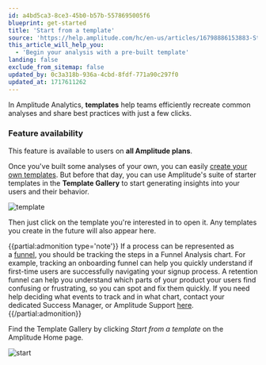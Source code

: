 ```yaml
---
id: a4bd5ca3-8ce3-45b0-b57b-5578695005f6
blueprint: get-started
title: 'Start from a template'
source: 'https://help.amplitude.com/hc/en-us/articles/16798886153883-Start-from-a-template'
this_article_will_help_you:
  - 'Begin your analysis with a pre-built template'
landing: false
exclude_from_sitemap: false
updated_by: 0c3a318b-936a-4cbd-8fdf-771a90c297f0
updated_at: 1717611262
---
```

In Amplitude Analytics, **templates** help teams efficiently recreate common analyses and share best practices with just a few clicks.

### Feature availability

This feature is available to users on **all Amplitude plans**.

Once you've built some analyses of your own, you can easily [create your own templates](/docs/analytics/templates). But before that day, you can use Amplitude's suite of starter templates in the **Template Gallery** to start generating insights into your users and their behavior.

![template](/docs/output/img/get-started/template.png)

Then just click on the template you're interested in to open it. Any templates you create in the future will also appear here.

{{partial:admonition type='note'}}
If a process can be represented as a [funnel](/docs/analytics/charts/funnel-analysis/funnel-analysis-get-the-most), you should be tracking the steps in a Funnel Analysis chart. For example, tracking an onboarding funnel can help you quickly understand if first-time users are successfully navigating your signup process. A retention funnel can help you understand which parts of your product your users find confusing or frustrating, so you can spot and fix them quickly. If you need help deciding what events to track and in what chart, contact your dedicated Success Manager, or Amplitude Support [here](https://help.amplitude.com/hc/en-us/requests/new).
{{/partial:admonition}}

Find the Template Gallery by clicking *Start from a template* on the Amplitude Home page.

![start](/docs/output/img/get-started/start.png)

